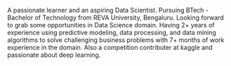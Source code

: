 A passionate learner and an aspiring Data Scientist. Pursuing BTech - Bachelor of Technology from REVA University, Bengaluru. Looking forward to grab some opportunities in Data Science domain. Having 2+ years of experience using predictive modeling, data processing, and data mining algorithms to solve challenging business problems with 7+ months of work experience in the domain. Also a competition contributer at kaggle and passionate about deep learning.
